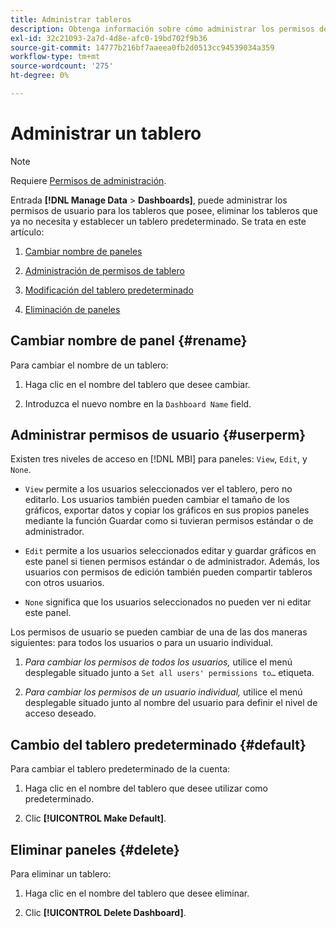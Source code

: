 ```yaml
---
title: Administrar tableros
description: Obtenga información sobre cómo administrar los permisos de usuario para los paneles que posee, eliminar los que ya no necesita y establecer un panel predeterminado.
exl-id: 32c21093-2a7d-4d8e-afc0-19bd702f9b36
source-git-commit: 14777b216bf7aaeea0fb2d0513cc94539034a359
workflow-type: tm+mt
source-wordcount: '275'
ht-degree: 0%

---
```


# Administrar un tablero

>[!NOTE]
>
>Requiere [Permisos de administración](../../administrator/user-management/user-management.md).

Entrada **[!DNL Manage Data** > **Dashboards]**, puede administrar los permisos de usuario para los tableros que posee, eliminar los tableros que ya no necesita y establecer un tablero predeterminado. Se trata en este artículo:

1. [Cambiar nombre de paneles](#rename)

1. [Administración de permisos de tablero](#userperm)

1. [Modificación del tablero predeterminado](#default)

1. [Eliminación de paneles](#delete)

## Cambiar nombre de panel {#rename}

Para cambiar el nombre de un tablero:

1. Haga clic en el nombre del tablero que desee cambiar.

2. Introduzca el nuevo nombre en la `Dashboard Name` field.

## Administrar permisos de usuario {#userperm}

Existen tres niveles de acceso en [!DNL MBI] para paneles: `View`, `Edit`, y `None`.

* `View` permite a los usuarios seleccionados ver el tablero, pero no editarlo. Los usuarios también pueden cambiar el tamaño de los gráficos, exportar datos y copiar los gráficos en sus propios paneles mediante la función Guardar como si tuvieran permisos estándar o de administrador.

* `Edit` permite a los usuarios seleccionados editar y guardar gráficos en este panel si tienen permisos estándar o de administrador. Además, los usuarios con permisos de edición también pueden compartir tableros con otros usuarios.

* `None` significa que los usuarios seleccionados no pueden ver ni editar este panel.

Los permisos de usuario se pueden cambiar de una de las dos maneras siguientes: para todos los usuarios o para un usuario individual.

1. *Para cambiar los permisos de todos los usuarios,* utilice el menú desplegable situado junto a `Set all users' permissions to…` etiqueta.

1. *Para cambiar los permisos de un usuario individual,* utilice el menú desplegable situado junto al nombre del usuario para definir el nivel de acceso deseado.

## Cambio del tablero predeterminado {#default}

Para cambiar el tablero predeterminado de la cuenta:

1. Haga clic en el nombre del tablero que desee utilizar como predeterminado.

1. Clic **[!UICONTROL Make Default]**.

## Eliminar paneles {#delete}

Para eliminar un tablero:

1. Haga clic en el nombre del tablero que desee eliminar.

1. Clic **[!UICONTROL Delete Dashboard]**.
